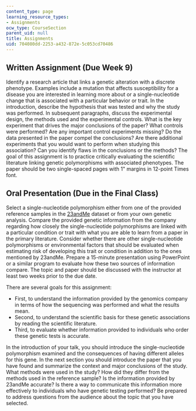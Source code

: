 ```yaml
---
content_type: page
learning_resource_types:
- Assignments
ocw_type: CourseSection
parent_uid: null
title: Assignments
uid: 704080dd-2253-a432-872e-5c053cd70486
---
```


Written Assignment (Due Week 9)
-------------------------------

Identify a research article that links a genetic alteration with a discrete phenotype. Examples include a mutation that affects susceptibility for a disease you are interested in learning more about or a single-nucleotide change that is associated with a particular behavior or trait. In the introduction, describe the hypothesis that was tested and why the study was performed. In subsequent paragraphs, discuss the experimental design, the methods used and the experimental controls. What is the key experiment that drives the major conclusions of the paper? What controls were performed? Are any important control experiments missing? Do the data presented in the paper compel the conclusions? Are there additional experiments that you would want to perform when studying this association? Can you identify flaws in the conclusions or the methods? The goal of this assignment is to practice critically evaluating the scientific literature linking genetic polymorphisms with associated phenotypes. The paper should be two single-spaced pages with 1" margins in 12-point Times font.

Oral Presentation (Due in the Final Class)
------------------------------------------

Select a single-nucleotide polymorphism either from one of the provided reference samples in the [23andMe](https://www.23andme.com/) dataset or from your own genetic analysis. Compare the provided genetic information from the company regarding how closely the single-nucleotide polymorphisms are linked with a particular condition or trait with what you are able to learn from a paper in the primary literature. Consider whether there are other single-nucleotide polymorphisms or environmental factors that should be evaluated when estimating risk of developing this trait or condition in addition to the ones mentioned by 23andMe. Prepare a 15-minute presentation using PowerPoint or a similar program to evaluate how these two sources of information compare. The topic and paper should be discussed with the instructor at least two weeks prior to the due date.

There are several goals for this assignment:

*   First, to understand the information provided by the genomics company in terms of how the sequencing was performed and what the results mean.
*   Second, to understand the scientific basis for these genetic associations by reading the scientific literature.
*   Third, to evaluate whether information provided to individuals who order these genetic tests is accurate.

In the introduction of your talk, you should introduce the single-nucleotide polymorphism examined and the consequences of having different alleles for this gene. In the next section you should introduce the paper that you have found and summarize the context and major conclusions of the study. What methods were used in the study? How did they differ from the methods used in the reference sample? Is the information provided by 23andMe accurate? Is there a way to communicate this information more effectively to individuals who have genetic testing performed? Be prepared to address questions from the audience about the topic that you have selected.